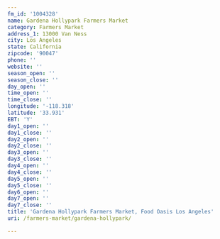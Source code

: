 ```yaml
---
fm_id: '1004328'
name: Gardena Hollypark Farmers Market
category: Farmers Market
address_1: 13000 Van Ness
city: Los Angeles
state: California
zipcode: '90047'
phone: ''
website: ''
season_open: ''
season_close: ''
day_open: ''
time_open: ''
time_close: ''
longitude: '-118.318'
latitude: '33.931'
EBT: 'Y'
day1_open: ''
day1_close: ''
day2_open: ''
day2_close: ''
day3_open: ''
day3_close: ''
day4_open: ''
day4_close: ''
day5_open: ''
day5_close: ''
day6_open: ''
day7_open: ''
day7_close: ''
title: 'Gardena Hollypark Farmers Market, Food Oasis Los Angeles'
uri: /farmers-market/gardena-hollypark/

---
```

